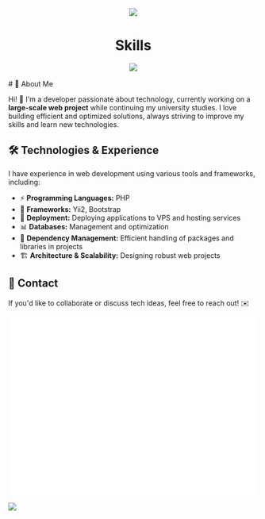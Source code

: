 <div align="center">  
    <img src="https://readme-typing-svg.herokuapp.com?font=Fira+Code&weight=500&size=40&pause=1000&color=00A6ED&center=true&vCenter=true&width=560&height=70&lines=Hello%21;I%27m+Lázaro+Javier%21+%F0%9F%91%8B">  
</div>



<h1 align="center">
   Skills
</h1>
<p align="center"> 
  <a href="https://skillicons.dev">
    <img src="https://skillicons.dev/icons?i=cpp,c,java,html,css,js,php,windows,linux,ubuntu,mysql,notion,vscode" />
  </a>
</p>
# 🚀 About Me

Hi! 👋 I'm a developer passionate about technology, currently working on a **large-scale web project** while continuing my university studies. I love building efficient and optimized solutions, always striving to improve my skills and learn new technologies.

## 🛠️ Technologies & Experience

I have experience in web development using various tools and frameworks, including:

- ⚡ **Programming Languages:** PHP
- 🎯 **Frameworks:** Yii2, Bootstrap
- 🚀 **Deployment:** Deploying applications to VPS and hosting services
- 📊 **Databases:** Management and optimization
- 🔗 **Dependency Management:** Efficient handling of packages and libraries in projects
- 🏗️ **Architecture & Scalability:** Designing robust web projects

## 📢 Contact

If you'd like to collaborate or discuss tech ideas, feel free to reach out! ✉️

![](https://raw.githubusercontent.com/Cabero07/cf-stats/main/output/light_card.svg#gh-dark-mode-only)

![](https://github-readme-stats.vercel.app/api?username=Cabero07&show_icons=true&theme=dark)

<!--
**Cabero07/Cabero07** is a ✨ _special_ ✨ repository because its `README.md` (this file) appears on your GitHub profile.

Here are some ideas to get you started:

- 🔭 I’m currently working on ...
- 🌱 I’m currently learning ...
- 👯 I’m looking to collaborate on ...
- 🤔 I’m looking for help with ...
- 💬 Ask me about ...
- 📫 How to reach me: ...
- 😄 Pronouns: ...
- ⚡ Fun fact: ...
-->
